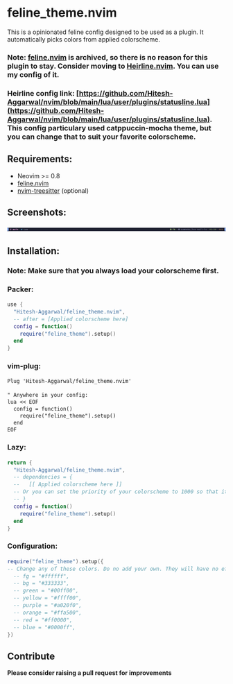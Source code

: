 # feline_theme.nvim

This is a opinionated feline config designed to be used as a plugin. It automatically picks colors from applied colorscheme.

### Note: [feline.nvim](https://github.com/feline-nvim/feline.nvim) is archived, so there is no reason for this plugin to stay. Consider moving to [Heirline.nvim](https://github.com/rebelot/heirline.nvim). You can use my config of it.

### Heirline config link: [https://github.com/Hitesh-Aggarwal/nvim/blob/main/lua/user/plugins/statusline.lua](https://github.com/Hitesh-Aggarwal/nvim/blob/main/lua/user/plugins/statusline.lua). This config particulary used catppuccin-mocha theme, but you can change that to suit your favorite colorscheme.

## Requirements:

- Neovim >= 0.8
- [feline.nvim](https://github.com/feline-nvim/feline.nvim)
- [nvim-treesitter](https://github.com/nvim-treesitter/nvim-treesitter) (optional)

## Screenshots:

<img src="./screenshot.png">

## Installation:

### Note: Make sure that you always load your colorscheme first.

### Packer:

```lua
use {
  "Hitesh-Aggarwal/feline_theme.nvim",
  -- after = [Applied colorscheme here]
  config = function()
    require("feline_theme").setup()
  end
}
```

### vim-plug:

```vim
Plug 'Hitesh-Aggarwal/feline_theme.nvim'

" Anywhere in your config:
lua << EOF
  config = function()
    require("feline_theme").setup()
  end
EOF
```

### Lazy:

```lua
return {
  "Hitesh-Aggarwal/feline_theme.nvim",
  -- dependencies = {
  --   [[ Applied colorscheme here ]]
  -- Or you can set the priority of your colorscheme to 1000 so that it loads first.
  -- }
  config = function()
    require("feline_theme").setup()
  end
}
```

### Configuration:

```lua
require("feline_theme").setup({
-- Change any of these colors. Do no add your own. They will have no effect.
  -- fg = "#ffffff",
  -- bg = "#333333",
  -- green = "#00ff00",
  -- yellow = "#ffff00",
  -- purple = "#a020f0",
  -- orange = "#ffa500",
  -- red = "#ff0000",
  -- blue = "#0000ff",
})
```

## Contribute

**Please consider raising a pull request for improvements**
